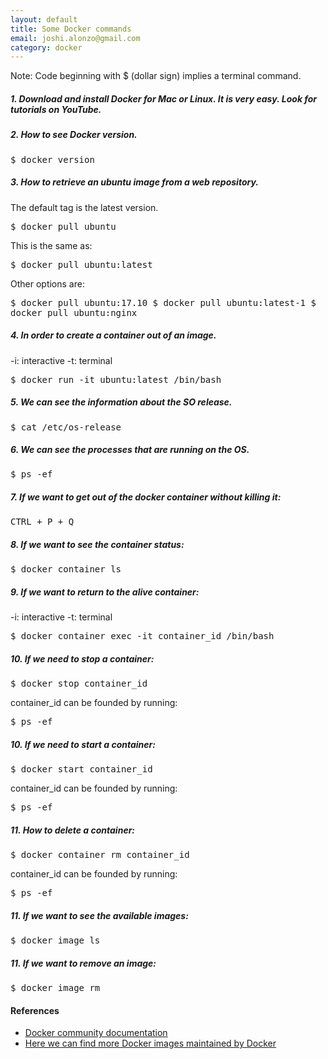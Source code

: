 ```yaml
---
layout: default
title: Some Docker commands
email: joshi.alonzo@gmail.com
category: docker
---
```


<div class="alert alert-warning" role="alert">
  Note: Code beginning with $ (dollar sign) implies a terminal command.
</div>

##### 1. Download and install Docker for Mac or Linux. It is very easy. Look for tutorials on YouTube.

##### 2. How to see Docker version.

<kbd>
  $ docker version
</kbd>

##### 3. How to retrieve an ubuntu image from a web repository.

The default tag is the latest version.

<kbd>
  $ docker pull ubuntu
</kbd>

This is the same as:

<kbd>
  $ docker pull ubuntu:latest
</kbd>

Other options are:

<kbd>
  $ docker pull ubuntu:17.10
</kbd>

<kbd>
  $ docker pull ubuntu:latest-1
</kbd>

<kbd>
  $ docker pull ubuntu:nginx
</kbd>

##### 4. In order to create a container out of an image.

-i: interactive
-t: terminal

<kbd>
  $ docker run -it ubuntu:latest /bin/bash
</kbd>

##### 5. We can see the information about the SO release.

<kbd>
  $ cat /etc/os-release
</kbd>

##### 6. We can see the processes that are running on the OS.

<kbd>
  $ ps -ef
</kbd>

##### 7. If we want to get out of the docker container without killing it:

<kbd>
  CTRL + P + Q
</kbd>

##### 8. If we want to see the container status:

<kbd>
  $ docker container ls
</kbd>

##### 9. If we want to return to the alive container:

-i: interactive
-t: terminal

<kbd>
  $ docker container exec -it container_id /bin/bash
</kbd>

##### 10. If we need to stop a container:

<kbd>
  $ docker stop container_id
</kbd>

container_id can be founded by running:

<kbd>
  $ ps -ef
</kbd>

##### 10. If we need to start a container:

<kbd>
  $ docker start container_id
</kbd>

container_id can be founded by running:

<kbd>
  $ ps -ef
</kbd>

##### 11. How to delete a container:

<kbd>
  $ docker container rm container_id
</kbd>

container_id can be founded by running:

<kbd>
  $ ps -ef
</kbd>

##### 11. If we want to see the available images:

<kbd>
  $ docker image ls
</kbd>

##### 11. If we want to remove an image:

<kbd>
  $ docker image rm <image>
</kbd>

#### References
* [Docker community documentation](https://www.docker.com/docker-community)
* [Here we can find more Docker images maintained by Docker](https://hub.docker.com/explore/)

